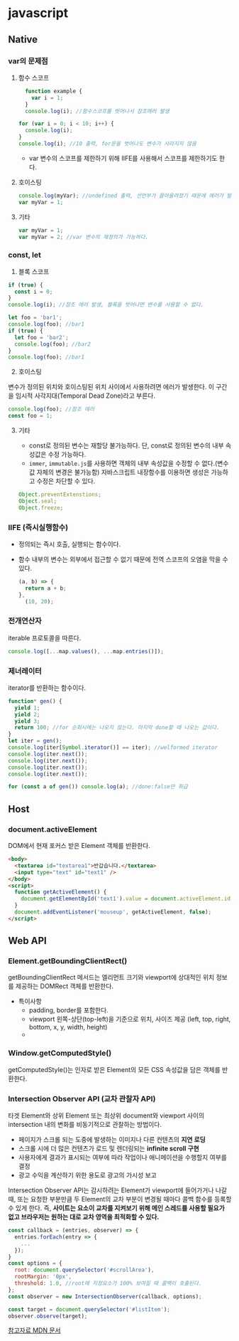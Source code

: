 # javascript

## Native

### var의 문제점

1. 함수 스코프

   ```javascript
     function example {
       var i = 1;
     }
     console.log(i); //함수스코프를 벗어나서 참조에러 발생
   ```

   ```javascript
   for (var i = 0; i < 10; i++) {
     console.log(i);
   }
   console.log(i); //10 출력, for문을 벗어나도 변수가 사라지지 않음
   ```

   - var 변수의 스코프를 제한하기 위해 IIFE를 사용해서 스코프를 제한하기도 한다.

2. 호이스팅

   ```javascript
   console.log(myVar); //undefined 출력, 선언부가 끌어올려졌기 때문에 에러가 발생하지 않음
   var myVar = 1;
   ```

3. 기타
   ```javascript
   var myVar = 1;
   var myVar = 2; //var 변수의 재정의가 가능하다.
   ```

### const, let

1. 블록 스코프

```javascript
if (true) {
  const i = 0;
}
console.log(i); //참조 에러 발생, 블록을 벗어나면 변수를 사용할 수 없다.
```

```javascript
let foo = 'bar1';
console.log(foo); //bar1
if (true) {
  let foo = 'bar2';
  console.log(foo); //bar2
}
console.log(foo); //bar1
```

2. 호이스팅

변수가 정의된 위치와 호이스팅된 위치 사이에서 사용하려면 에러가 발생한다. 이 구간을 임시적 사각지대(Temporal Dead Zone)라고 부른다.

```javascript
console.log(foo); //참조 에러
const foo = 1;
```

3. 기타

   - const로 정의된 변수는 재할당 불가능하다. 단, const로 정의된 변수의 내부 속성값은 수정 가능하다.
   - `immer`, `immutable.js`를 사용하면 객체의 내부 속성값을 수정할 수 없다.(변수 값 자체의 변경은 불가능함) 자바스크립트 내장함수를 이용하면 생성은 가능하고 수정은 차단할 수 있다.

   ```javascript
   Object.preventExtenstions;
   Object.seal;
   Object.freeze;
   ```

### IIFE (즉시실행함수)

- 정의되는 즉시 호출, 실행되는 함수이다.
- 함수 내부의 변수는 외부에서 접근할 수 없기 때문에 전역 스코프의 오염을 막을 수 있다.

  ```javascript
  (a, b) => {
    return a + b;
  },
    (10, 20);
  ```

### 전개연산자

iterable 프로토콜을 따른다.

```javascript
console.log([...map.values(), ...map.entries()]);
```

### 제너레이터

iterator를 반환하는 함수이다.

```javascript
function* gen() {
  yield 1;
  yield 2;
  yield 3;
  return 100; //for 순회시에는 나오지 않는다. 마지막 done할 때 나오는 값이다.
}
let iter = gen();
console.log(iter[Symbol.iterator()] == iter); //welformed iterator
console.log(iter.next());
console.log(iter.next());
console.log(iter.next());
console.log(iter.next());

for (const a of gen()) console.log(a); //done:false만 취급
```

## Host

### document.activeElement

DOM에서 현재 포커스 받은 Element 객체를 반환한다.

```html
<body>
  <textarea id="textarea1">반갑습니다.</textarea>
  <input type="text" id="text1" />
</body>
<script>
  function getActiveElement() {
    document.getElementById('text1').value = document.activeElement.id;
  }
  document.addEventListener('mouseup', getActiveElement, false);
</script>
```

## Web API

### Element.getBoundingClientRect()

getBoundingClientRect 메서드는 엘리먼트 크기와 viewport에 상대적인 위치 정보를 제공하는 DOMRect 객체를 반환한다.

- 특이사항
  - padding, border를 포함한다.
  - viewport 왼쪽-상단(top-left)을 기준으로 위치, 사이즈 제공 (left, top, right, bottom, x, y, width, height)
  -

### Window.getComputedStyle()

getComputedStyle()는 인자로 받은 Element의 모든 CSS 속성값을 담은 객체를 반환한다.

### Intersection Observer API (교차 관찰자 API)

타겟 Element와 상위 Element 또는 최상위 document와 viewport 사이의 intersection 내의 변화를 비동기적으로 관찰하는 방법이다.

- 페이지가 스크롤 되는 도중에 발생하는 이미지나 다른 컨텐츠의 **지연 로딩**
- 스크롤 시에 더 많은 컨텐츠가 로드 및 렌더링되는 **infinite scroll 구현**
- 사용자에게 결과가 표시되는 여부에 따라 작업이나 애니메이션을 수행할지 여부를 결정
- 광고 수익을 계산하기 위한 용도로 광고의 가시성 보고

Intersection Observer API는 감시하려는 Element가 viewport에 들어가거나 나갈 때, 또는 요청한 부분만큼 두 Element의 교차 부분이 변경될 때마다 콜백 함수를 등록할 수 있게 한다. 즉, **사이트는 요소이 교차를 지켜보기 위해 메인 스레드를 사용할 필요가 없고 브라우저는 원하는 대로 교차 영역을 최적화할 수 있다.**

```javascript
const callback = (entries, observer) => {
  entries.forEach(entry => {
    ...
  });
}
const options = {
  root: document.querySelector('#scrollArea'),
  rootMargin: '0px',
  threshold: 1.0, //root에 지정요소가 100% 보여질 때 콜백이 호출된다.
};
const observer = new IntersectionObserver(callback, options);

const target = document.querySelector('#listItem');
observer.observe(target);
```

[참고자료 MDN 문서](https://developer.mozilla.org/ko/docs/Web/API/Intersection_Observer_API)
